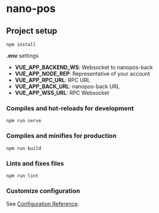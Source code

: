 # nano-pos

## Project setup
```
npm install
```
__.env__ settings

<ul>
  <li><b>VUE_APP_BACKEND_WS</b>: Websocket to nanopos-back</li>
 <li><b>VUE_APP_NODE_REP</b>: Representative of your account</li>
 <li><b>VUE_APP_RPC_URL</b>: RPC URL</li>
 <li><b>VUE_APP_BACK_URL</b>: nanopos-back URL</li>
 <li><b>VUE_APP_WSS_URL</b>: RPC Websocket</li>
</ul>

### Compiles and hot-reloads for development
```
npm run serve
```

### Compiles and minifies for production
```
npm run build
```

### Lints and fixes files
```
npm run lint
```

### Customize configuration
See [Configuration Reference](https://cli.vuejs.org/config/).
